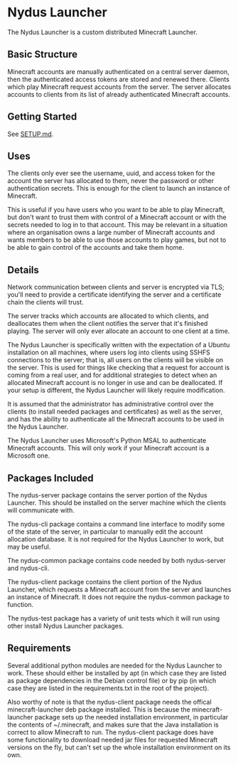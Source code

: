 # Nydus Launcher

The Nydus Launcher is a custom distributed Minecraft Launcher.

## Basic Structure

Minecraft accounts are manually authenticated on a central server
daemon, then the authenticated access tokens are stored and renewed
there.
Clients which play Minecraft request accounts from the server.
The server allocates accounts to clients from its list of already
authenticated Minecraft accounts.

## Getting Started

See [SETUP.md](SETUP.md).

## Uses

The clients only ever see the username, uuid, and access token for
the account the server has allocated to them, never the password or
other authentication secrets. This is enough for the client to launch
an instance of Minecraft.

This is useful if you have users who you want to be able to play Minecraft,
but don't want to trust them with control of a Minecraft account or with
the secrets needed to log in to that account. This may be relevant in a
situation where an organisation owns a large number of Minecraft accounts
and wants members to be able to use those accounts to play games, but
not to be able to gain control of the accounts and take them home.

## Details

Network communication between clients and server is encrypted via TLS;
you'll need to provide a certificate identifying the server and a
certificate chain the clients will trust.

The server tracks which accounts are allocated to which clients,
and deallocates them when the client notifies the server that it's
finished playing. The server will only ever allocate an account to
one client at a time.

The Nydus Launcher is specifically written with the expectation of
a Ubuntu installation on all machines, where users log into clients
using SSHFS connections to the server; that is, all users on the clients
will be visible on the server.
This is used for things like checking that a request for account is coming
from a real user, and for additional strategies to detect when an
allocated Minecraft account is no longer in use and can be deallocated.
If your setup is different, the Nydus Launcher will likely require
modification.

It is assumed that the administrator has administrative control over the
clients (to install needed packages and certificates) as well as
the server, and has the ability to authenticate all the Minecraft accounts
to be used in the Nydus Launcher.

The Nydus Launcher uses Microsoft's Python MSAL to authenticate Minecraft
accounts. This will only work if your Minecraft account is a Microsoft one.

## Packages Included

The nydus-server package contains the server portion of the Nydus Launcher.
This should be installed on the server machine which the clients will
communicate with.

The nydus-cli package contains a command line interface to modify some
of the state of the server, in particular to manually edit the account
allocation database. It is not required for the Nydus Launcher to work,
but may be useful.

The nydus-common package contains code needed by both nydus-server and
nydus-cli.

The nydus-client package contains the client portion of the Nydus Launcher,
which requests a Minecraft account from the server and launches an instance
of Minecraft. It does not require the nydus-common package to function.

The nydus-test package has a variety of unit tests which it will run using
other install Nydus Launcher packages.

## Requirements

Several additional python modules are needed for the Nydus Launcher to work.
These should either be installed by apt (in which case they are listed as
package dependencies in the Debian control file) or by pip (in which case they
are listed in the requirements.txt in the root of the project).

Also worthy of note is that the nydus-client package needs the offical
minecraft-launcher deb package installed. This is because the minecraft-launcher
package sets up the needed installation environment, in particular the contents
of ~/.minecraft, and makes sure that the Java installation is correct
to allow Minecraft to run. The nydus-client package does have some functionality
to download needed jar files for requested Minecraft versions on the fly, but
can't set up the whole installation environment on its own.
